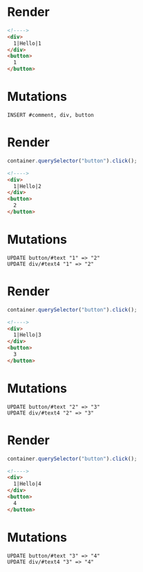 # Render
```html
<!---->
<div>
  1|Hello|1
</div>
<button>
  1
</button>
```

# Mutations
```
INSERT #comment, div, button
```

# Render
```js
container.querySelector("button").click();
```
```html
<!---->
<div>
  1|Hello|2
</div>
<button>
  2
</button>
```

# Mutations
```
UPDATE button/#text "1" => "2"
UPDATE div/#text4 "1" => "2"
```

# Render
```js
container.querySelector("button").click();
```
```html
<!---->
<div>
  1|Hello|3
</div>
<button>
  3
</button>
```

# Mutations
```
UPDATE button/#text "2" => "3"
UPDATE div/#text4 "2" => "3"
```

# Render
```js
container.querySelector("button").click();
```
```html
<!---->
<div>
  1|Hello|4
</div>
<button>
  4
</button>
```

# Mutations
```
UPDATE button/#text "3" => "4"
UPDATE div/#text4 "3" => "4"
```